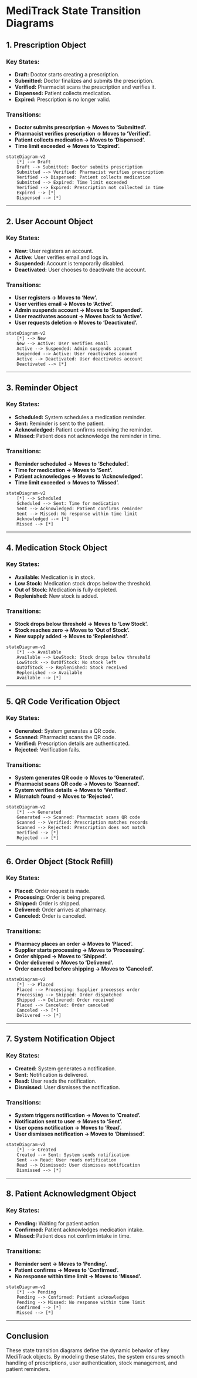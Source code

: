 # MediTrack State Transition Diagrams

## 1. Prescription Object
### **Key States:**
- **Draft:** Doctor starts creating a prescription.
- **Submitted:** Doctor finalizes and submits the prescription.
- **Verified:** Pharmacist scans the prescription and verifies it.
- **Dispensed:** Patient collects medication.
- **Expired:** Prescription is no longer valid.

### **Transitions:**
- **Doctor submits prescription → Moves to ‘Submitted’.**
- **Pharmacist verifies prescription → Moves to ‘Verified’.**
- **Patient collects medication → Moves to ‘Dispensed’.**
- **Time limit exceeded → Moves to ‘Expired’.**

```mermaid
stateDiagram-v2
    [*] --> Draft
    Draft --> Submitted: Doctor submits prescription
    Submitted --> Verified: Pharmacist verifies prescription
    Verified --> Dispensed: Patient collects medication
    Submitted --> Expired: Time limit exceeded
    Verified --> Expired: Prescription not collected in time
    Expired --> [*]
    Dispensed --> [*]
```

---

## 2. User Account Object
### **Key States:**
- **New:** User registers an account.
- **Active:** User verifies email and logs in.
- **Suspended:** Account is temporarily disabled.
- **Deactivated:** User chooses to deactivate the account.

### **Transitions:**
- **User registers → Moves to ‘New’.**
- **User verifies email → Moves to ‘Active’.**
- **Admin suspends account → Moves to ‘Suspended’.**
- **User reactivates account → Moves back to ‘Active’.**
- **User requests deletion → Moves to ‘Deactivated’.**

```mermaid
stateDiagram-v2
    [*] --> New
    New --> Active: User verifies email
    Active --> Suspended: Admin suspends account
    Suspended --> Active: User reactivates account
    Active --> Deactivated: User deactivates account
    Deactivated --> [*]
```

---

## 3. Reminder Object
### **Key States:**
- **Scheduled:** System schedules a medication reminder.
- **Sent:** Reminder is sent to the patient.
- **Acknowledged:** Patient confirms receiving the reminder.
- **Missed:** Patient does not acknowledge the reminder in time.

### **Transitions:**
- **Reminder scheduled → Moves to ‘Scheduled’.**
- **Time for medication → Moves to ‘Sent’.**
- **Patient acknowledges → Moves to ‘Acknowledged’.**
- **Time limit exceeded → Moves to ‘Missed’.**

```mermaid
stateDiagram-v2
    [*] --> Scheduled
    Scheduled --> Sent: Time for medication
    Sent --> Acknowledged: Patient confirms reminder
    Sent --> Missed: No response within time limit
    Acknowledged --> [*]
    Missed --> [*]
```

---

## 4. Medication Stock Object
### **Key States:**
- **Available:** Medication is in stock.
- **Low Stock:** Medication stock drops below the threshold.
- **Out of Stock:** Medication is fully depleted.
- **Replenished:** New stock is added.

### **Transitions:**
- **Stock drops below threshold → Moves to ‘Low Stock’.**
- **Stock reaches zero → Moves to ‘Out of Stock’.**
- **New supply added → Moves to ‘Replenished’.**

```mermaid
stateDiagram-v2
    [*] --> Available
    Available --> LowStock: Stock drops below threshold
    LowStock --> OutOfStock: No stock left
    OutOfStock --> Replenished: Stock received
    Replenished --> Available
    Available --> [*]
```

---

## 5. QR Code Verification Object
### **Key States:**
- **Generated:** System generates a QR code.
- **Scanned:** Pharmacist scans the QR code.
- **Verified:** Prescription details are authenticated.
- **Rejected:** Verification fails.

### **Transitions:**
- **System generates QR code → Moves to ‘Generated’.**
- **Pharmacist scans QR code → Moves to ‘Scanned’.**
- **System verifies details → Moves to ‘Verified’.**
- **Mismatch found → Moves to ‘Rejected’.**

```mermaid
stateDiagram-v2
    [*] --> Generated
    Generated --> Scanned: Pharmacist scans QR code
    Scanned --> Verified: Prescription matches records
    Scanned --> Rejected: Prescription does not match
    Verified --> [*]
    Rejected --> [*]
```

---

## 6. Order Object (Stock Refill)
### **Key States:**
- **Placed:** Order request is made.
- **Processing:** Order is being prepared.
- **Shipped:** Order is shipped.
- **Delivered:** Order arrives at pharmacy.
- **Canceled:** Order is canceled.

### **Transitions:**
- **Pharmacy places an order → Moves to ‘Placed’.**
- **Supplier starts processing → Moves to ‘Processing’.**
- **Order shipped → Moves to ‘Shipped’.**
- **Order delivered → Moves to ‘Delivered’.**
- **Order canceled before shipping → Moves to ‘Canceled’.**

```mermaid
stateDiagram-v2
    [*] --> Placed
    Placed --> Processing: Supplier processes order
    Processing --> Shipped: Order dispatched
    Shipped --> Delivered: Order received
    Placed --> Canceled: Order canceled
    Canceled --> [*]
    Delivered --> [*]
```

---

## 7. System Notification Object
### **Key States:**
- **Created:** System generates a notification.
- **Sent:** Notification is delivered.
- **Read:** User reads the notification.
- **Dismissed:** User dismisses the notification.

### **Transitions:**
- **System triggers notification → Moves to ‘Created’.**
- **Notification sent to user → Moves to ‘Sent’.**
- **User opens notification → Moves to ‘Read’.**
- **User dismisses notification → Moves to ‘Dismissed’.**

```mermaid
stateDiagram-v2
    [*] --> Created
    Created --> Sent: System sends notification
    Sent --> Read: User reads notification
    Read --> Dismissed: User dismisses notification
    Dismissed --> [*]
```

---

## 8. Patient Acknowledgment Object
### **Key States:**
- **Pending:** Waiting for patient action.
- **Confirmed:** Patient acknowledges medication intake.
- **Missed:** Patient does not confirm intake in time.

### **Transitions:**
- **Reminder sent → Moves to ‘Pending’.**
- **Patient confirms → Moves to ‘Confirmed’.**
- **No response within time limit → Moves to ‘Missed’.**

```mermaid
stateDiagram-v2
    [*] --> Pending
    Pending --> Confirmed: Patient acknowledges
    Pending --> Missed: No response within time limit
    Confirmed --> [*]
    Missed --> [*]
```

---

## Conclusion
These state transition diagrams define the dynamic behavior of key MediTrack objects. By modeling these states, the system ensures smooth handling of prescriptions, user authentication, stock management, and patient reminders.
